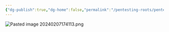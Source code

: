 ```yaml
---
{"dg-publish":true,"dg-home":false,"permalink":"/pentesting-roots/pentesting-roots/","dgPassFrontmatter":true,"created":"2024-02-07T21:48:08.063-06:00"}
---
```



![Pasted image 20240207174113.png](/img/user/Pasted%20image%2020240207174113.png)
